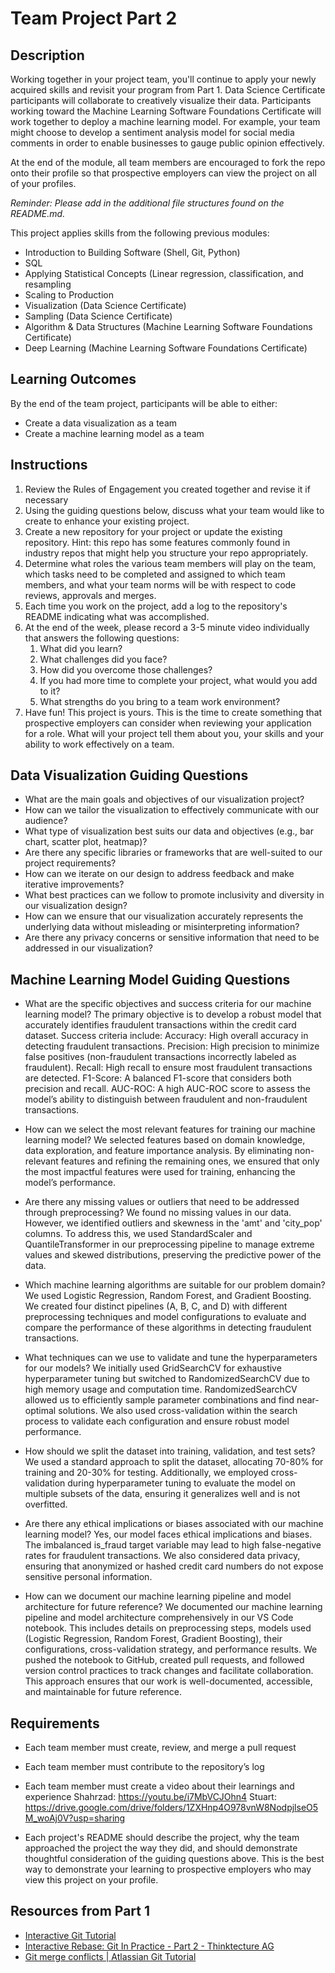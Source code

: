 # Team Project Part 2

## Description

Working together in your project team, you'll continue to apply your newly acquired skills and revisit your program from Part 1. Data Science Certificate participants will collaborate to creatively visualize their data. Participants working toward the Machine Learning Software Foundations Certificate will work together to deploy a machine learning model. For example, your team might choose to develop a sentiment analysis model for social media comments in order to enable businesses to gauge public opinion effectively.

At the end of the module, all team members are encouraged to fork the repo onto their profile so that prospective employers can view the project on all of your profiles. 

_Reminder: Please add in the additional file structures found on the README.md._

This project applies skills from the following previous modules:

* Introduction to Building Software (Shell, Git, Python)
* SQL
* Applying Statistical Concepts (Linear regression, classification, and resampling
* Scaling to Production
* Visualization (Data Science Certificate)
* Sampling (Data Science Certificate)
* Algorithm & Data Structures (Machine Learning Software Foundations Certificate)
* Deep Learning (Machine Learning Software Foundations Certificate)

## Learning Outcomes
By the end of the team project, participants will be able to either:
* Create a data visualization as a team
* Create a machine learning model as a team

## Instructions

1. Review the Rules of Engagement you created together and revise it if necessary
2. Using the guiding questions below, discuss what your team would like to create to enhance your existing project.
3. Create a new repository for your project or update the existing repository. Hint: this repo has some features commonly found in industry repos that might help you structure your repo appropriately.
4. Determine what roles the various team members will play on the team, which tasks need to be completed and assigned to which team members, and what your team norms will be with respect to code reviews, approvals and merges. 
5. Each time you work on the project, add a log to the repository's README indicating what was accomplished. 
6. At the end of the week, please record a 3-5 minute video individually that answers the following questions:
    1. What did you learn?
    2. What challenges did you face?
    3. How did you overcome those challenges?
    4. If you had more time to complete your project, what would you add to it?
    5. What strengths do you bring to a team work environment?
7. Have fun! This project is yours. This is the time to create something that prospective employers can consider when reviewing your application for a role. What will your project tell them about you, your skills and your ability to work effectively on a team.
  
## Data Visualization Guiding Questions

* What are the main goals and objectives of our visualization project?
* How can we tailor the visualization to effectively communicate with our audience?
* What type of visualization best suits our data and objectives (e.g., bar chart, scatter plot, heatmap)?
* Are there any specific libraries or frameworks that are well-suited to our project requirements?
* How can we iterate on our design to address feedback and make iterative improvements?
* What best practices can we follow to promote inclusivity and diversity in our visualization design?
* How can we ensure that our visualization accurately represents the underlying data without misleading or misinterpreting information?
* Are there any privacy concerns or sensitive information that need to be addressed in our visualization?

## Machine Learning Model Guiding Questions

* What are the specific objectives and success criteria for our machine learning model?
The primary objective is to develop a robust model that accurately identifies fraudulent transactions within the credit card dataset. Success criteria include:
Accuracy: High overall accuracy in detecting fraudulent transactions.
Precision: High precision to minimize false positives (non-fraudulent transactions incorrectly labeled as fraudulent).
Recall: High recall to ensure most fraudulent transactions are detected.
F1-Score: A balanced F1-score that considers both precision and recall.
AUC-ROC: A high AUC-ROC score to assess the model’s ability to distinguish between fraudulent and non-fraudulent transactions.

* How can we select the most relevant features for training our machine learning model?
We selected features based on domain knowledge, data exploration, and feature importance analysis. By eliminating non-relevant features and refining the remaining ones, we ensured that only the most impactful features were used for training, enhancing the model’s performance.

* Are there any missing values or outliers that need to be addressed through preprocessing?
We found no missing values in our data. However, we identified outliers and skewness in the 'amt' and 'city_pop' columns. To address this, we used StandardScaler and QuantileTransformer in our preprocessing pipeline to manage extreme values and skewed distributions, preserving the predictive power of the data.

* Which machine learning algorithms are suitable for our problem domain?
We used Logistic Regression, Random Forest, and Gradient Boosting. We created four distinct pipelines (A, B, C, and D) with different preprocessing techniques and model configurations to evaluate and compare the performance of these algorithms in detecting fraudulent transactions.

* What techniques can we use to validate and tune the hyperparameters for our models?
We initially used GridSearchCV for exhaustive hyperparameter tuning but switched to RandomizedSearchCV due to high memory usage and computation time. RandomizedSearchCV allowed us to efficiently sample parameter combinations and find near-optimal solutions. We also used cross-validation within the search process to validate each configuration and ensure robust model performance.

* How should we split the dataset into training, validation, and test sets?
We used a standard approach to split the dataset, allocating 70-80% for training and 20-30% for testing. Additionally, we employed cross-validation during hyperparameter tuning to evaluate the model on multiple subsets of the data, ensuring it generalizes well and is not overfitted.

* Are there any ethical implications or biases associated with our machine learning model?
Yes, our model faces ethical implications and biases. The imbalanced is_fraud target variable may lead to high false-negative rates for fraudulent transactions. We also considered data privacy, ensuring that anonymized or hashed credit card numbers do not expose sensitive personal information.

* How can we document our machine learning pipeline and model architecture for future reference?
We documented our machine learning pipeline and model architecture comprehensively in our VS Code notebook. This includes details on preprocessing steps, models used (Logistic Regression, Random Forest, Gradient Boosting), their configurations, cross-validation strategy, and performance results. We pushed the notebook to GitHub, created pull requests, and followed version control practices to track changes and facilitate collaboration. This approach ensures that our work is well-documented, accessible, and maintainable for future reference.

## Requirements

* Each team member must create, review, and merge a pull request 
* Each team member must contribute to the repository’s log 
* Each team member must create a video about their learnings and experience
Shahrzad: https://youtu.be/i7MbVCJOhn4
Stuart: https://drive.google.com/drive/folders/1ZXHnp4O978vnW8NodpjlseO5M_woAj0V?usp=sharing

* Each project's README should describe the project, why the team approached the project the way they did, and should demonstrate thoughtful consideration of the guiding questions above. This is the best way to demonstrate your learning to prospective employers who may view this project on your profile. 

## Resources from Part 1

* [Interactive Git Tutorial](https://learngitbranching.js.org/)
* [Interactive Rebase: Git In Practice - Part 2 - Thinktecture AG](https://www.thinktecture.com/en/tools/git-interactive-rebase/)
* [Git merge conflicts | Atlassian Git Tutorial](https://www.atlassian.com/git/tutorials/using-branches/merge-conflicts#:~:text=Understanding%20merge%20conflicts,automatically%20determine%20what%20is%20correct.)

